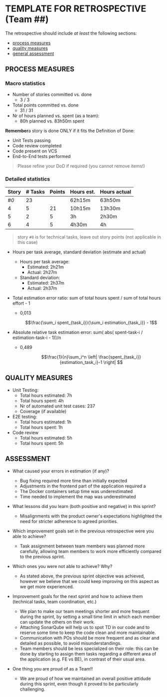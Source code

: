 TEMPLATE FOR RETROSPECTIVE (Team ##)
=====================================

The retrospective should include _at least_ the following
sections:

- [process measures](#process-measures)
- [quality measures](#quality-measures)
- [general assessment](#assessment)

## PROCESS MEASURES

### Macro statistics

- Number of stories committed vs. done
  - 3 / 3
- Total points committed vs. done
  - 31 / 31
- Nr of hours planned vs. spent (as a team):
  - 80h planned vs. 83h50m spent

**Remember**a story is done ONLY if it fits the Definition of Done:

- Unit Tests passing
- Code review completed
- Code present on VCS
- End-to-End tests performed

> Please refine your DoD if required (you cannot remove items!)

### Detailed statistics

| Story  | # Tasks | Points | Hours est. | Hours actual |
|--------|---------|--------|------------|--------------|
| _#0_   |  23     |        |   62h15m   |    63h50m   |
| 4      |   5     |   21   |   10h15m   |    13h30m   |
| 5      |   2     |   5    |    3h      |     2h30m   |
| 6      |   4     |   5    |    4h30m   |     4h      |


> story `#0` is for technical tasks, leave out story points (not applicable in this case)

- Hours per task average, standard deviation (estimate and actual)
  - Hours per task average:
    - Estimated: 2h21m
    - Actual: 2h27m
  - Standard deviation:
    - Estimated: 2h37m
    - Actual: 2h37m
- Total estimation error ratio: sum of total hours spent / sum of total hours effort - 1
  - 0,013

    $$\frac{\sum_i spent_{task_i}}{\sum_i estimation_{task_i}} - 1$$

- Absolute relative task estimation error: sum( abs( spent-task-i / estimation-task-i - 1))/n
  - 0,489

    $$\frac{1}{n}\sum_i^n \left| \frac{spent_{task_i}}{estimation_task_i}-1 \right| $$

## QUALITY MEASURES

- Unit Testing:
  - Total hours estimated: 7h
  - Total hours spent: 4h
  - Nr of automated unit test cases: 237
  - Coverage (if available)
- E2E testing:
  - Total hours estimated: 1h
  - Total hours spent: 1h
- Code review
  - Total hours estimated: 5h
  - Total hours spent: 5h



## ASSESSMENT

- What caused your errors in estimation (if any)?
  - Bug fixing required more time than initially expected
  - Adjustments in the frontend part of the application required a 
  - The Docker containers setup time was underestimated
  - Time needed to implement the map was underestimated

- What lessons did you learn (both positive and negative) in this sprint?
  - Misalignments with the product owner's expectations highlighted the need for stricter adherence to agreed priorities.

- Which improvement goals set in the previous retrospective were you able to achieve?
  - Task assignment between team members was planned more carefully, allowing team members to work more efficiently compared to the previous sprint.

- Which ones you were not able to achieve? Why?
  - As stated above, the previous sprint objective was achieved, however we believe that we could keep improving on this aspect as we get more experienced.

- Improvement goals for the next sprint and how to achieve them (technical tasks, team coordination, etc.)
  - We plan to make our team meetings shorter and more frequent during the sprint, by setting a small time limit in which each member can update the others on their work.
  - Attaching SonarQube will help us to spot TD in our code and to reserve some time to keep the code clean and more maintainable.
  - Communication with POs should be more frequent and as clear and detailed as possible, to avoid misunderstandings.
  - Team members should be less specialized on their role: this can be done by starting to assign them tasks regarding a different area of the application (e.g. FE vs BE), in contrast of their usual area.

- One thing you are proud of as a Team!!
  - We are proud of how we maintained an overall positive attidude during this sprint, even though it proved to be particularly challenging.
